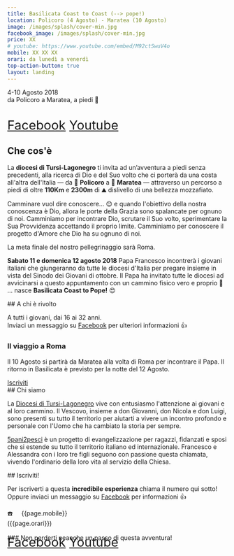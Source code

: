 ```yaml
---
title: Basilicata Coast to Coast (--> pope!)
location: Policoro (4 Agosto) - Maratea (10 Agosto)
image: /images/splash/cover-min.jpg
facebook_image: /images/splash/cover-min.jpg
price: XX
# youtube: https://www.youtube.com/embed/M92ctSwuV4o
mobile: XX XX XX
orari: da lunedì a venerdì
top-action-button: true
layout: landing
---
```

<div class="light-section  padding-2-bottom">
<div class="max-width margin-auto padding-2-side" markdown="1">

<div class="relevant-box">
<div class="relevant-text">4-10 Agosto 2018</div>
<div class="relevant-subtext">da Policoro a Maratea, a piedi 🚶</div>
</div>



<div style="font-size: 1.8rem; padding-top: 2rem; padding-bottom: 0rem;">
<a href="https://www.facebook.com/pg/BasilicataCoast2Pope"><i class="fab fa-facebook facebook-color"></i> Facebook</a>
<a href="https://www.youtube.com/user/5pani2pesci"><i class="fab fa-youtube youtube-color"></i> Youtube
</a>
</div>



## Che cos'è

La **diocesi di Tursi-Lagonegro** ti invita ad un’avventura a piedi senza precedenti, alla ricerca di Dio e del Suo volto che ci porterà da una costa all'altra dell'Italia &mdash; da 🌊 **Policoro** a 🐠 **Maratea** &mdash;  attraverso un percorso a piedi di oltre **110Km** e **2300m** di ⛰️ dislivello di una bellezza mozzafiato.

Camminare vuol dire conoscere... 😊 e quando l'obiettivo della nostra conoscenza è Dio, allora le porte della Grazia sono spalancate per ognuno di noi. Camminiamo per incontrare Dio, scrutare il Suo volto, sperimentare la Sua Provvidenza accettando il proprio limite. Camminiamo per conoscere il progetto d'Amore che Dio ha su ognuno di noi.

La meta finale del nostro pellegrinaggio sarà Roma.

**Sabato 11 e domenica 12 agosto 2018** Papa Francesco incontrerà i giovani italiani che giungeranno da tutte le diocesi d'Italia per pregare insieme in vista del Sinodo dei Giovani di ottobre.  Il Papa ha invitato tutte le diocesi ad avvicinarsi a questo appuntamento con un cammino fisico vero e proprio 🚶 ... nasce **Basilicata Coast to Pope!** 😍


</div>
<!-- {% include youtube.html %} -->
</div>


<div id="a-chi">
<div class="max-width margin-auto padding-2-side padding-2-bottom" markdown="1">
## A chi è rivolto

A tutti i giovani, dai 16 ai 32 anni. <br>
Inviaci un messaggio su [Facebook](https://www.facebook.com/pg/BasilicataCoast2Pope) per ulteriori informazioni 👍

<!-- ### I costi

bla bla
bla bla
bla bla
bla bla
bla bla -->

### Il viaggio a Roma

Il 10 Agosto si partirà da Maratea alla volta di Roma per incontrare il Papa. Il ritorno in Basilicata è previsto per la notte del 12 Agosto.

<div class="center-text margin-top-1">
<a data-scroll href="#anchor"><span class="main-btn">Iscriviti</span></a>
</div>


</div>
</div>


<div id="chi-siamo" class="light-section">
<div class="max-width margin-auto padding-2-side padding-2-bottom" markdown="1">
## Chi siamo

La [Diocesi di Tursi-Lagonegro](http://www.diocesitursi.it) vive con entusiasmo l'attenzione ai giovani e al loro cammino. Il Vescovo, insieme a don Giovanni, don Nicola e don Luigi, sono presenti su tutto il territorio per aiutarti a vivere un incontro profondo e personale con l'Uomo che ha cambiato la storia per sempre.

[5pani2pesci](http://5p2p.it) è un progetto di evangelizzazione per ragazzi, fidanzati e sposi che si estende su tutto il territorio italiano ed internazionale. Francesco e Alessandra con i loro tre figli seguono con passione questa chiamata, vivendo l'ordinario della loro vita al servizio della Chiesa.


</div>
</div>


<div id="anchor" >
<div class="max-width margin-auto padding-2-side padding-2-bottom" markdown="1">
<div class="center"  markdown="1">
## Iscriviti!
</div>

Per iscriverti a questa **incredibile esperienza** chiama il numero qui sotto! Oppure inviaci un messaggio su [Facebook](https://www.facebook.com/pg/BasilicataCoast2Pope) per informazioni 👍


<div class="box light margin-auto" markdown="1">
☎️ &nbsp; &nbsp; {{page.mobile}} &nbsp;<br>
</div>
<div class="center small-text">({{page.orari}})</div>
</div>
</div>

<div class="center"  markdown="1">
<div id="social" class="light-section" style=" padding-top: 1rem; ">
<div class="max-width margin-auto padding-2-side padding-2-bottom" markdown="1">
### Non perderti neanche un passo di questa avventura!
</div>

<div style="font-size: 1.8rem;margin-top: -1rem; padding-bottom: 2rem;">
<a href="https://www.facebook.com/pg/BasilicataCoast2Pope"><i class="fab fa-facebook facebook-color"></i> Facebook</a>
<a href="https://www.youtube.com/user/5pani2pesci"><i class="fab fa-youtube youtube-color"></i> Youtube
</a>


</div>
</div>

<!-- <div class="center small-text" style="padding-top: 4rem;">
In collaborazione con la pastorale giovanile dell’Arcidiocesi di Sorrento Castellammare di Stabia e Nuova Evangelizzazione Ekippà
</div> -->

